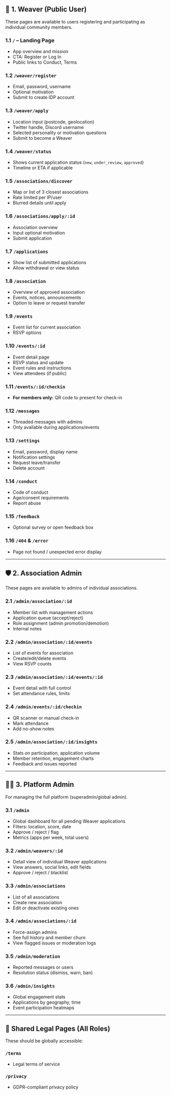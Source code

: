 ## 👤 1. Weaver (Public User)

These pages are available to users registering and participating as individual community members.

### 1.1 `/` – Landing Page
- App overview and mission
- CTA: Register or Log In
- Public links to Conduct, Terms

### 1.2 `/weaver/register`
- Email, password, username
- Optional motivation
- Submit to create IDP account

### 1.3 `/weaver/apply`
- Location input (postcode, geolocation)
- Twitter handle, Discord username
- Selected personality or motivation questions
- Submit to become a Weaver

### 1.4 `/weaver/status`
- Shows current application status (`new`, `under_review`, `approved`)
- Timeline or ETA if applicable

### 1.5 `/associations/discover`
- Map or list of 3 closest associations
- Rate limited per IP/user
- Blurred details until apply

### 1.6 `/associations/apply/:id`
- Association overview
- Input optional motivation
- Submit application

### 1.7 `/applications`
- Show list of submitted applications
- Allow withdrawal or view status

### 1.8 `/association`
- Overview of approved association
- Events, notices, announcements
- Option to leave or request transfer

### 1.9 `/events`
- Event list for current association
- RSVP options

### 1.10 `/events/:id`
- Event detail page
- RSVP status and update
- Event rules and instructions
- View attendees (if public)

### 1.11 `/events/:id/checkin`
- **For members only:** QR code to present for check-in

### 1.12 `/messages`
- Threaded messages with admins
- Only available during applications/events

### 1.13 `/settings`
- Email, password, display name
- Notification settings
- Request leave/transfer
- Delete account

### 1.14 `/conduct`
- Code of conduct
- Age/consent requirements
- Report abuse

### 1.15 `/feedback`
- Optional survey or open feedback box

### 1.16 `/404` & `/error`
- Page not found / unexpected error display

---

## 🛡 2. Association Admin

These pages are available to admins of individual associations.

### 2.1 `/admin/association/:id`
- Member list with management actions
- Application queue (accept/reject)
- Role assignment (admin promotion/demotion)
- Internal notes

### 2.2 `/admin/association/:id/events`
- List of events for association
- Create/edit/delete events
- View RSVP counts

### 2.3 `/admin/association/:id/events/:id`
- Event detail with full control
- Set attendance rules, limits

### 2.4 `/admin/events/:id/checkin`
- QR scanner or manual check-in
- Mark attendance
- Add no-show notes

### 2.5 `/admin/association/:id/insights`
- Stats on participation, application volume
- Member retention, engagement charts
- Feedback and issues reported

---

## 🧑‍💼 3. Platform Admin

For managing the full platform (superadmin/global admin).

### 3.1 `/admin`
- Global dashboard for all pending Weaver applications
- Filters: location, score, date
- Approve / reject / flag
- Metrics (apps per week, total users)

### 3.2 `/admin/weavers/:id`
- Detail view of individual Weaver applications
- View answers, social links, edit fields
- Approve / reject / blacklist

### 3.3 `/admin/associations`
- List of all associations
- Create new association
- Edit or deactivate existing ones

### 3.4 `/admin/associations/:id`
- Force-assign admins
- See full history and member churn
- View flagged issues or moderation logs

### 3.5 `/admin/moderation`
- Reported messages or users
- Resolution status (dismiss, warn, ban)

### 3.6 `/admin/insights`
- Global engagement stats
- Applications by geography, time
- Event participation heatmaps

---

## 🧾 Shared Legal Pages (All Roles)

These should be globally accessible:

### `/terms`
- Legal terms of service

### `/privacy`
- GDPR-compliant privacy policy
